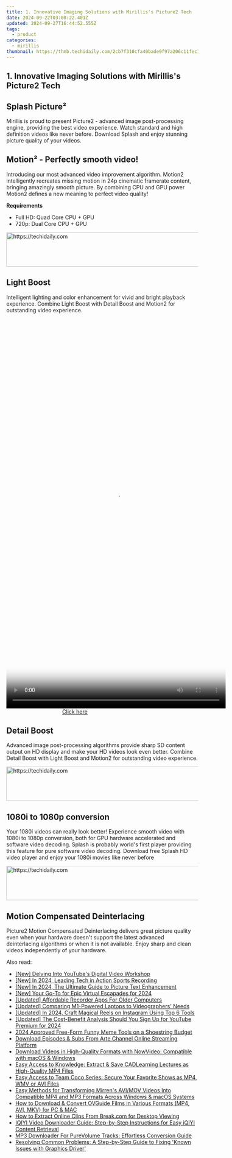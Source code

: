 ```yaml
---
title: 1. Innovative Imaging Solutions with Mirillis's Picture2 Tech
date: 2024-09-22T03:08:22.401Z
updated: 2024-09-27T16:44:52.555Z
tags:
  - product
categories:
  - mirillis
thumbnail: https://thmb.techidaily.com/2cb7f310cfa40bade9f97a206c11fec1a7936d92f7d177b793679fa54a81c9a8.jpg
---
```


## 1. Innovative Imaging Solutions with Mirillis's Picture2 Tech

## Splash Picture²

Mirillis is proud to present Picture2 \- advanced image post-processing engine, providing the best video experience. Watch standard and high definition videos like never before. Download Splash and enjoy stunning picture quality of your videos.

## Motion² \- Perfectly smooth video!

Introducing our most advanced video improvement algorithm. Motion2 intelligently recreates missing motion in 24p cinematic framerate content, bringing amazingly smooth picture. By combining CPU and GPU power Motion2 defines a new meaning to perfect video quality!

  
**Requirements**

* Full HD: Quad Core CPU + GPU
* 720p: Dual Core CPU + GPU

<!-- affiliate ads begin -->
<a href="https://appsumo.8odi.net/c/5597632/2052060/7443" target="_top" id="2052060">
  <img src="//a.impactradius-go.com/display-ad/7443-2052060" border="0" alt="https://techidaily.com" width="728" height="90"/>
</a>
<img height="0" width="0" src="https://appsumo.8odi.net/i/5597632/2052060/7443" style="position:absolute;visibility:hidden;" border="0" />
<!-- affiliate ads end -->

## Light Boost

Intelligent lighting and color enhancement for vivid and bright playback experience. Combine Light Boost with Detail Boost and Motion2 for outstanding video experience.

<!-- affiliate ads begin -->
<span id="2127886">
					<video width="576" height="1024" style="cursor:pointer"
           poster="//a.impactradius-go.com/display-clicktoplayimage/2127886.png"
           onclick="if(!this.playClicked){this.play();this.setAttribute('controls',true);this.playClicked=true;}">
	   <source src="//a.impactradius-go.com/display-ad/18498-2127886">
	   <img src="//a.impactradius-go.com/display-clicktoplayimage/2127886.png" style="border: none; height: 100%; width: 100%; object-fit: contain">
	</video>
	<div style="width:360px;text-align:center"><a href="javascript:window.open(decodeURIComponent('https%3A%2F%2Funicoeye.pxf.io%2Fc%2F5597632%2F2127886%2F18498'), '_blank');void(0);">Click here</a></div>
</span>
<img height="0" width="0" src="https://imp.pxf.io/i/5597632/2127886/18498" style="position:absolute;visibility:hidden;" border="0" />
<!-- affiliate ads end -->

## Detail Boost

Advanced image post-processing algorithms provide sharp SD content output on HD display and make your HD videos look even better. Combine Detail Boost with Light Boost and Motion2 for outstanding video experience.

<!-- affiliate ads begin -->
<a href="https://ephamedtechinc.pxf.io/c/5597632/2136615/26400" target="_top" id="2136615">
  <img src="//a.impactradius-go.com/display-ad/26400-2136615" border="0" alt="https://techidaily.com" width="728" height="90"/>
</a>
<img height="0" width="0" src="https://ephamedtechinc.pxf.io/i/5597632/2136615/26400" style="position:absolute;visibility:hidden;" border="0" />
<!-- affiliate ads end -->

## 1080i to 1080p conversion

Your 1080i videos can really look better! Experience smooth video with 1080i to 1080p conversion, both for GPU hardware accelerated and software video decoding. Splash is probably world's first player providing this feature for pure software video decoding. Download free Splash HD video player and enjoy your 1080i movies like never before

  

<!-- affiliate ads begin -->
<a href="https://ephamedtechinc.pxf.io/c/5597632/2136623/26400" target="_top" id="2136623">
  <img src="//a.impactradius-go.com/display-ad/26400-2136623" border="0" alt="https://techidaily.com" width="728" height="90"/>
</a>
<img height="0" width="0" src="https://ephamedtechinc.pxf.io/i/5597632/2136623/26400" style="position:absolute;visibility:hidden;" border="0" />
<!-- affiliate ads end -->

## Motion Compensated Deinterlacing

Picture2 Motion Compensated Deinterlacing delivers great picture quality even when your hardware doesn't support the latest advanced deinterlacing algorithms or when it is not available. Enjoy sharp and clean videos independently of your hardware.

  

<ins class="adsbygoogle"
     style="display:block"
     data-ad-format="autorelaxed"
     data-ad-client="ca-pub-7571918770474297"
     data-ad-slot="1223367746"></ins>

<ins class="adsbygoogle"
     style="display:block"
     data-ad-client="ca-pub-7571918770474297"
     data-ad-slot="8358498916"
     data-ad-format="auto"
     data-full-width-responsive="true"></ins>

<span class="atpl-alsoreadstyle">Also read:</span>
<div><ul>
<li><a href="https://youtube-clips.techidaily.com/new-delving-into-youtubes-digital-video-workshop/"><u>[New] Delving Into YouTube's Digital Video Workshop</u></a></li>
<li><a href="https://fox-access.techidaily.com/new-in-2024-leading-tech-in-action-sports-recording/"><u>[New] In 2024, Leading Tech in Action Sports Recording</u></a></li>
<li><a href="https://fox-helps.techidaily.com/new-in-2024-the-ultimate-guide-to-picture-text-enhancement/"><u>[New] In 2024, The Ultimate Guide to Picture Text Enhancement</u></a></li>
<li><a href="https://screen-video-capture.techidaily.com/new-your-go-to-for-epic-virtual-escapades-for-2024/"><u>[New] Your Go-To for Epic Virtual Escapades for 2024</u></a></li>
<li><a href="https://desktop-recording.techidaily.com/updated-affordable-recorder-apps-for-older-computers/"><u>[Updated] Affordable Recorder Apps For Older Computers</u></a></li>
<li><a href="https://extra-lessons.techidaily.com/updated-comparing-m1-powered-laptops-to-videographers-needs/"><u>[Updated] Comparing M1-Powered Laptops to Videographers' Needs</u></a></li>
<li><a href="https://instagram-videos.techidaily.com/updated-in-2024-craft-magical-reels-on-instagram-using-top-6-tools/"><u>[Updated] In 2024, Craft Magical Reels on Instagram Using Top 6 Tools</u></a></li>
<li><a href="https://youtube-blog.techidaily.com/ed-the-cost-benefit-analysis-should-you-sign-up-for-youtube-premium-for-2024/"><u>[Updated] The Cost-Benefit Analysis Should You Sign Up for YouTube Premium for 2024</u></a></li>
<li><a href="https://article-knowledge.techidaily.com/2024-approved-free-form-funny-meme-tools-on-a-shoestring-budget/"><u>2024 Approved Free-Form Funny Meme Tools on a Shoestring Budget</u></a></li>
<li><a href="https://win-extraordinary.techidaily.com/download-episodes-and-subs-from-arte-channel-online-streaming-platform/"><u>Download Episodes & Subs From Arte Channel Online Streaming Platform</u></a></li>
<li><a href="https://win-extraordinary.techidaily.com/download-videos-in-high-quality-formats-with-nowvideo-compatible-with-macos-and-windows/"><u>Download Videos in High-Quality Formats with NowVideo: Compatible with macOS & Windows</u></a></li>
<li><a href="https://win-extraordinary.techidaily.com/easy-access-to-knowledge-extract-and-save-cadlearning-lectures-as-high-quality-mp4-files/"><u>Easy Access to Knowledge: Extract & Save CADLearning Lectures as High-Quality MP4 Files</u></a></li>
<li><a href="https://win-extraordinary.techidaily.com/easy-access-to-team-coco-series-secure-your-favorite-shows-as-mp4-wmv-or-avi-files/"><u>Easy Access to Team Coco Series: Secure Your Favorite Shows as MP4, WMV or AVI Files</u></a></li>
<li><a href="https://win-extraordinary.techidaily.com/easy-methods-for-transforming-mirrens-avimov-videos-into-compatible-mp4-and-mp3-formats-across-windows-and-macos-systems/"><u>Easy Methods for Transforming Mirren's AVI/MOV Videos Into Compatible MP4 and MP3 Formats Across Windows & macOS Systems</u></a></li>
<li><a href="https://win-extraordinary.techidaily.com/how-to-download-and-convert-ovguide-films-in-various-formats-mp4-avi-mkv-for-pc-and-mac/"><u>How to Download & Convert OVGuide Films in Various Formats (MP4, AVI, MKV) for PC & MAC</u></a></li>
<li><a href="https://win-extraordinary.techidaily.com/how-to-extract-online-clips-from-breakcom-for-desktop-viewing/"><u>How to Extract Online Clips From Break.com for Desktop Viewing</u></a></li>
<li><a href="https://win-extraordinary.techidaily.com/iqiyi-video-downloader-guide-step-by-step-instructions-for-easy-iqiyi-content-retrieval/"><u>IQIYI Video Downloader Guide: Step-by-Step Instructions for Easy iQIYI Content Retrieval</u></a></li>
<li><a href="https://win-extraordinary.techidaily.com/mp3-downloader-for-purevolume-tracks-effortless-conversion-guide/"><u>MP3 Downloader For PureVolume Tracks: Effortless Conversion Guide</u></a></li>
<li><a href="https://driver-download.techidaily.com/resolving-common-problems-a-step-by-step-guide-to-fixing-known-issues-with-graphics-driver/"><u>Resolving Common Problems: A Step-by-Step Guide to Fixing 'Known Issues with Graphics Driver'</u></a></li>
</ul></div>

